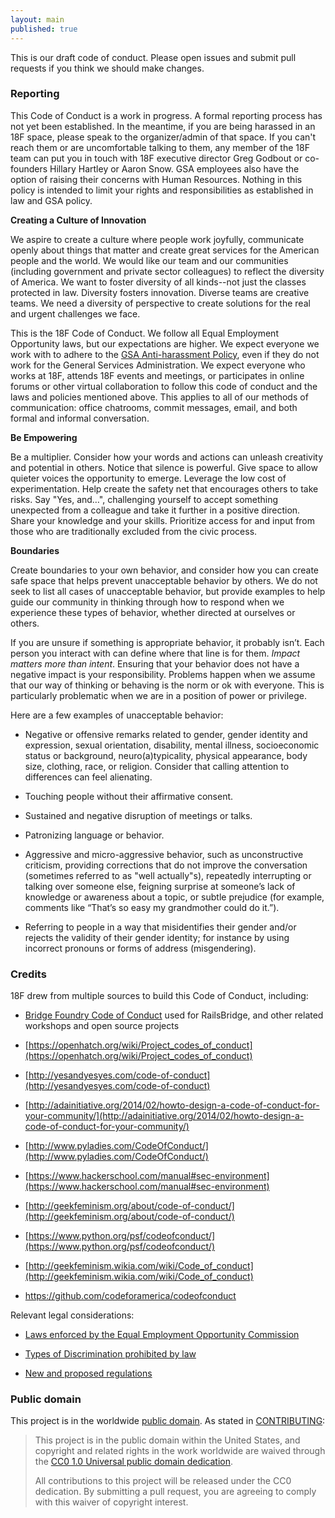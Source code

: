 ```yaml
---
layout: main
published: true
---
```


This is our draft code of conduct. Please open issues and submit pull requests if you think we should make changes.

### Reporting

This Code of Conduct is a work in progress. A formal reporting process has not yet been established. In the meantime, if you are being harassed in an 18F space, please speak to the organizer/admin of that space. If you can't reach them or are uncomfortable talking to them, any member of the 18F team can put you in touch with 18F executive director Greg Godbout or co-founders Hillary Hartley or Aaron Snow. GSA employees also have the option of raising their concerns with Human Resources. Nothing in this policy is intended to limit your rights and responsibilities as established in law and GSA policy.

**Creating a Culture of Innovation**

We aspire to create a culture where people work joyfully, communicate openly about things that matter and create great services for the American people and the world. We would like our team and our communities (including government and private sector colleagues) to reflect the diversity of America. We want to foster diversity of all kinds--not just the classes protected in law.  Diversity fosters innovation. Diverse teams are creative teams. We need a diversity of perspective to create solutions for the real and urgent challenges we face.

This is the 18F Code of Conduct. We follow all Equal Employment Opportunity laws, but our expectations are higher.   We expect everyone we work with to adhere to the [GSA Anti-](http://www.gsa.gov/portal/directive/d0/content/627930)[harassment](http://www.google.com/url?q=http%3A%2F%2Fwww.gsa.gov%2Fportal%2Fdirective%2Fd0%2Fcontent%2F627930&sa=D&sntz=1&usg=AFQjCNEXEK_MY8DvTm1Mi041ihtCDbLsRQ)[ Policy](http://www.gsa.gov/portal/directive/d0/content/627930), even if they do not work for the General Services Administration. We expect everyone who works at 18F, attends 18F events and meetings, or participates in online forums or other virtual collaboration to follow this code of conduct and the laws and policies mentioned above. This applies to all of our methods of communication: office chatrooms, commit messages, email, and both formal and informal conversation.

**Be Empowering**

Be a multiplier. Consider how your words and actions can unleash creativity and potential in others. Notice that silence is powerful. Give space to allow quieter voices the opportunity to emerge. Leverage the low cost of experimentation. Help create the safety net that encourages others to take risks. Say "Yes, and…", challenging yourself to accept something unexpected from a colleague and take it further in a positive direction. Share your knowledge and your skills. Prioritize access for and input from those who are traditionally excluded from the civic process.   

**Boundaries**

Create boundaries to your own behavior, and consider how you can create safe space that helps prevent unacceptable behavior by others. We do not seek to list all cases of unacceptable behavior, but provide examples to help guide our community in thinking through how to respond when we experience these types of behavior, whether directed at ourselves or others.

If you are unsure if something is appropriate behavior, it probably isn’t. Each person you interact with can define where that line is for them. *Impact matters more than intent*. Ensuring that your behavior does not have a negative impact is your responsibility. Problems happen when we assume that our way of thinking or behaving is the norm or ok with everyone. This is particularly problematic when we are in a position of power or privilege.

Here are a few examples of unacceptable behavior:

* Negative or offensive remarks related to gender, gender identity and expression, sexual orientation, disability, mental illness, socioeconomic status or background, neuro(a)typicality, physical appearance, body size, clothing, race, or religion.  Consider that calling attention to differences can feel alienating.  

* Touching people without their affirmative consent.

* Sustained and negative disruption of meetings or talks.

* Patronizing language or behavior.

* Aggressive and micro-aggressive behavior, such as unconstructive criticism, providing corrections that do not improve the conversation (sometimes referred to as "well actually"s), repeatedly interrupting or talking over someone else, feigning surprise at someone’s lack of knowledge or awareness about a topic, or subtle prejudice (for example, comments like “That’s so easy my grandmother could do it.”).

* Referring to people in a way that misidentifies their gender and/or rejects the validity of their gender identity; for instance by using incorrect pronouns or forms of address (misgendering).

### Credits

18F drew from multiple sources to build this Code of Conduct, including:

* [Bridge Foundry Code of Conduct](http://bridgefoundry.org/code-of-conduct/) used for RailsBridge, and other related workshops and open source projects

* [https://openhatch.org/wiki/Project_codes_of_conduct](https://openhatch.org/wiki/Project_codes_of_conduct)

* [http://yesandyesyes.com/code-of-conduct](http://yesandyesyes.com/code-of-conduct)

* [http://adainitiative.org/2014/02/howto-design-a-code-of-conduct-for-your-community/](http://adainitiative.org/2014/02/howto-design-a-code-of-conduct-for-your-community/)

* [http://www.pyladies.com/CodeOfConduct/](http://www.pyladies.com/CodeOfConduct/)

* [https://www.hackerschool.com/manual#sec-environment](https://www.hackerschool.com/manual#sec-environment)

* [http://geekfeminism.org/about/code-of-conduct/](http://geekfeminism.org/about/code-of-conduct/)

* [https://www.python.org/psf/codeofconduct/](https://www.python.org/psf/codeofconduct/)

* [http://geekfeminism.wikia.com/wiki/Code_of_conduct](http://geekfeminism.wikia.com/wiki/Code_of_conduct)

* https://github.com/codeforamerica/codeofconduct

Relevant legal considerations:

* [Laws enforced by the Equal Employment Opportunity Commission](http://www.eeoc.gov/laws/statutes/index.cfm)

* [Types of Discrimination prohibited by law](http://www.eeoc.gov/laws/types/)

* [New and proposed regulations](http://www.eeoc.gov/laws/regulations/index.cfm)


### Public domain

This project is in the worldwide [public domain](LICENSE.md). As stated in [CONTRIBUTING](CONTRIBUTING.md):

> This project is in the public domain within the United States, and copyright and related rights in the work worldwide are waived through the [CC0 1.0 Universal public domain dedication](https://creativecommons.org/publicdomain/zero/1.0/).
>
> All contributions to this project will be released under the CC0 dedication. By submitting a pull request, you are agreeing to comply with this waiver of copyright interest.
